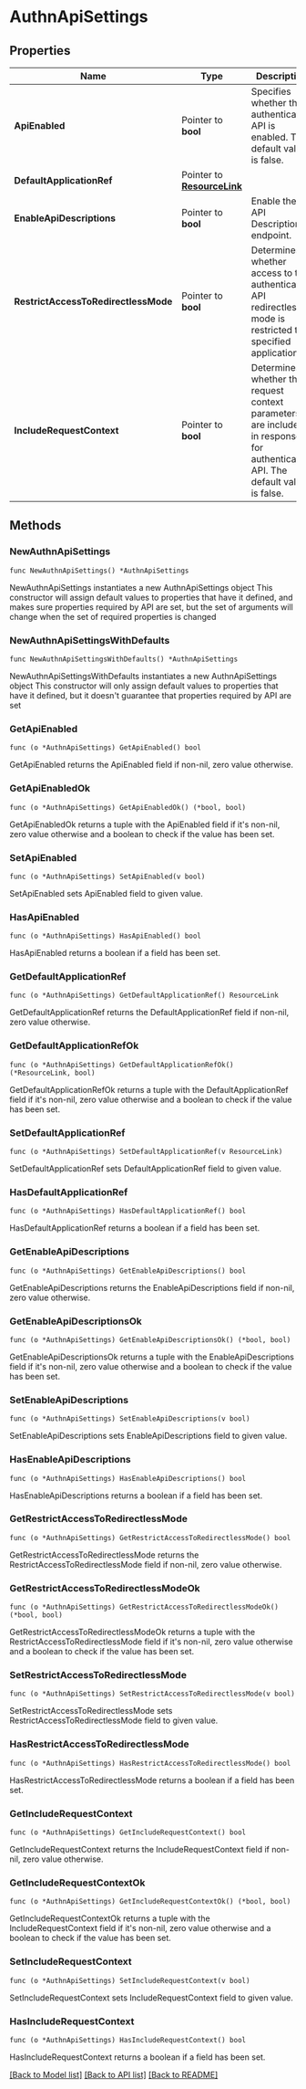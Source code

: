 # AuthnApiSettings

## Properties

Name | Type | Description | Notes
------------ | ------------- | ------------- | -------------
**ApiEnabled** | Pointer to **bool** | Specifies whether the authentication API is enabled. The default value is false. | [optional] 
**DefaultApplicationRef** | Pointer to [**ResourceLink**](ResourceLink.md) |  | [optional] 
**EnableApiDescriptions** | Pointer to **bool** | Enable the API Descriptions endpoint. | [optional] 
**RestrictAccessToRedirectlessMode** | Pointer to **bool** | Determines whether access to the authentication API redirectless mode is restricted to specified applications. | [optional] 
**IncludeRequestContext** | Pointer to **bool** | Determines whether the request context parameters are included in response for authentication API. The default value is false. | [optional] 

## Methods

### NewAuthnApiSettings

`func NewAuthnApiSettings() *AuthnApiSettings`

NewAuthnApiSettings instantiates a new AuthnApiSettings object
This constructor will assign default values to properties that have it defined,
and makes sure properties required by API are set, but the set of arguments
will change when the set of required properties is changed

### NewAuthnApiSettingsWithDefaults

`func NewAuthnApiSettingsWithDefaults() *AuthnApiSettings`

NewAuthnApiSettingsWithDefaults instantiates a new AuthnApiSettings object
This constructor will only assign default values to properties that have it defined,
but it doesn't guarantee that properties required by API are set

### GetApiEnabled

`func (o *AuthnApiSettings) GetApiEnabled() bool`

GetApiEnabled returns the ApiEnabled field if non-nil, zero value otherwise.

### GetApiEnabledOk

`func (o *AuthnApiSettings) GetApiEnabledOk() (*bool, bool)`

GetApiEnabledOk returns a tuple with the ApiEnabled field if it's non-nil, zero value otherwise
and a boolean to check if the value has been set.

### SetApiEnabled

`func (o *AuthnApiSettings) SetApiEnabled(v bool)`

SetApiEnabled sets ApiEnabled field to given value.

### HasApiEnabled

`func (o *AuthnApiSettings) HasApiEnabled() bool`

HasApiEnabled returns a boolean if a field has been set.

### GetDefaultApplicationRef

`func (o *AuthnApiSettings) GetDefaultApplicationRef() ResourceLink`

GetDefaultApplicationRef returns the DefaultApplicationRef field if non-nil, zero value otherwise.

### GetDefaultApplicationRefOk

`func (o *AuthnApiSettings) GetDefaultApplicationRefOk() (*ResourceLink, bool)`

GetDefaultApplicationRefOk returns a tuple with the DefaultApplicationRef field if it's non-nil, zero value otherwise
and a boolean to check if the value has been set.

### SetDefaultApplicationRef

`func (o *AuthnApiSettings) SetDefaultApplicationRef(v ResourceLink)`

SetDefaultApplicationRef sets DefaultApplicationRef field to given value.

### HasDefaultApplicationRef

`func (o *AuthnApiSettings) HasDefaultApplicationRef() bool`

HasDefaultApplicationRef returns a boolean if a field has been set.

### GetEnableApiDescriptions

`func (o *AuthnApiSettings) GetEnableApiDescriptions() bool`

GetEnableApiDescriptions returns the EnableApiDescriptions field if non-nil, zero value otherwise.

### GetEnableApiDescriptionsOk

`func (o *AuthnApiSettings) GetEnableApiDescriptionsOk() (*bool, bool)`

GetEnableApiDescriptionsOk returns a tuple with the EnableApiDescriptions field if it's non-nil, zero value otherwise
and a boolean to check if the value has been set.

### SetEnableApiDescriptions

`func (o *AuthnApiSettings) SetEnableApiDescriptions(v bool)`

SetEnableApiDescriptions sets EnableApiDescriptions field to given value.

### HasEnableApiDescriptions

`func (o *AuthnApiSettings) HasEnableApiDescriptions() bool`

HasEnableApiDescriptions returns a boolean if a field has been set.

### GetRestrictAccessToRedirectlessMode

`func (o *AuthnApiSettings) GetRestrictAccessToRedirectlessMode() bool`

GetRestrictAccessToRedirectlessMode returns the RestrictAccessToRedirectlessMode field if non-nil, zero value otherwise.

### GetRestrictAccessToRedirectlessModeOk

`func (o *AuthnApiSettings) GetRestrictAccessToRedirectlessModeOk() (*bool, bool)`

GetRestrictAccessToRedirectlessModeOk returns a tuple with the RestrictAccessToRedirectlessMode field if it's non-nil, zero value otherwise
and a boolean to check if the value has been set.

### SetRestrictAccessToRedirectlessMode

`func (o *AuthnApiSettings) SetRestrictAccessToRedirectlessMode(v bool)`

SetRestrictAccessToRedirectlessMode sets RestrictAccessToRedirectlessMode field to given value.

### HasRestrictAccessToRedirectlessMode

`func (o *AuthnApiSettings) HasRestrictAccessToRedirectlessMode() bool`

HasRestrictAccessToRedirectlessMode returns a boolean if a field has been set.

### GetIncludeRequestContext

`func (o *AuthnApiSettings) GetIncludeRequestContext() bool`

GetIncludeRequestContext returns the IncludeRequestContext field if non-nil, zero value otherwise.

### GetIncludeRequestContextOk

`func (o *AuthnApiSettings) GetIncludeRequestContextOk() (*bool, bool)`

GetIncludeRequestContextOk returns a tuple with the IncludeRequestContext field if it's non-nil, zero value otherwise
and a boolean to check if the value has been set.

### SetIncludeRequestContext

`func (o *AuthnApiSettings) SetIncludeRequestContext(v bool)`

SetIncludeRequestContext sets IncludeRequestContext field to given value.

### HasIncludeRequestContext

`func (o *AuthnApiSettings) HasIncludeRequestContext() bool`

HasIncludeRequestContext returns a boolean if a field has been set.


[[Back to Model list]](../README.md#documentation-for-models) [[Back to API list]](../README.md#documentation-for-api-endpoints) [[Back to README]](../README.md)



